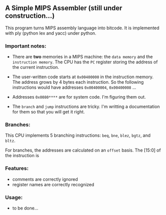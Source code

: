 ## A Simple MIPS Assembler (still under construction...)

This program turns MIPS assembly language into bitcode. It is implemented with ply (python lex and yacc) under python.

### Important notes:
* There are **two** memories in a MIPS machine: the `data memory` and the `instruction memory`. The CPU has the `PC` register storing the address of the current instruction.

* The user-written code starts at `0x00400000` in the instruction memory. The address grows by 4 bytes each instruction. So the following instructions would have addresses `0x00400004`, `0x00400008` ...

* Addresses `0x0080****` are for system code. I'm figuring them out.

* The `branch` and `jump` instructions are tricky. I'm writting a documentation for them so that you will get it right.

### Branches:

This CPU implements 5 branching instructions: `beq`, `bne`, `blez`, `bgtz`, and `bltz`.

For branches, the addresses are calculated on an `offset` basis. The [15:0] of the instruction is 

### Features:

* comments are correctly ignored
* register names are correctly recognized

### Usage:

* to be done...
